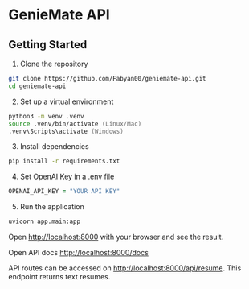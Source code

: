 # GenieMate API

## Getting Started
1. Clone the repository
```zsh
git clone https://github.com/Fabyan00/geniemate-api.git
cd geniemate-api
```
2. Set up a virtual environment
```zsh
python3 -m venv .venv
source .venv/bin/activate (Linux/Mac)
.venv\Scripts\activate (Windows)
```
3. Install dependencies
```zsh
pip install -r requirements.txt
```
4. Set OpenAI Key in a .env file
```zsh
OPENAI_API_KEY = "YOUR API KEY"
```
5. Run the application
```zsh
uvicorn app.main:app
```
Open [http://localhost:8000](http://localhost:8000) with your browser and see the result.

Open API docs [http://localhost:8000/docs](http://localhost:8000/docs)

API routes can be accessed on [http://localhost:8000/api/resume](http://localhost:8000/api/resume). This endpoint returns text resumes.